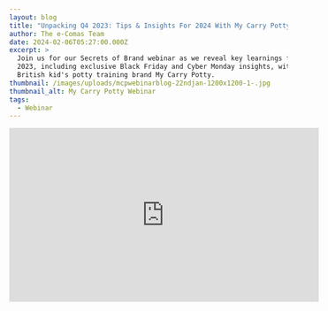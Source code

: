 ```yaml
---
layout: blog
title: "Unpacking Q4 2023: Tips & Insights For 2024 With My Carry Potty"
author: The e-Comas Team
date: 2024-02-06T05:27:00.000Z
excerpt: >
  Join us for our Secrets of Brand webinar as we reveal key learnings from Q4
  2023, including exclusive Black Friday and Cyber Monday insights, with leading
  British kid's potty training brand My Carry Potty.
thumbnail: /images/uploads/mcpwebinarblog-22ndjan-1200x1200-1-.jpg
thumbnail_alt: My Carry Potty Webinar
tags:
  - Webinar
---
```

<iframe width="560" height="315" src="https://youtu.be/4VkqnGk0kwg?si=2-l1ImmrlYkFbSYX" title="YouTube video player" frameborder="0" allow="accelerometer; autoplay; clipboard-write; encrypted-media; gyroscope; picture-in-picture; web-share" allowfullscreen></iframe>
